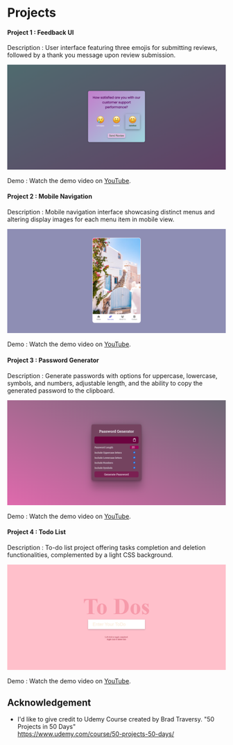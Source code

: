 
# Projects
#### Project 1 : Feedback UI
Description : User interface featuring three emojis for submitting reviews, followed by a thank you message upon review submission.

![screenshot](Images/feedbackUI.png)

Demo : Watch the demo video on [YouTube](https://youtu.be/YjtTJRpZe4E).

#### Project 2 : Mobile Navigation
Description : Mobile navigation interface showcasing distinct menus and altering display images for each menu item in mobile view.

![screenshot](Images/MobileNav.png)

Demo : Watch the demo video on [YouTube](https://youtu.be/BgOjiKHKbQA).

#### Project 3 : Password Generator
Description :  Generate passwords with options for uppercase, lowercase, symbols, and numbers, adjustable length, and the ability to copy the generated password to the clipboard.

![screenshot](Images/PasswordGenerator.png)

Demo : Watch the demo video on [YouTube]().

#### Project 4 : Todo List
Description :  To-do list project offering tasks completion and deletion functionalities, complemented by a light CSS background.

![screenshot](Images/ToDoList.png)

Demo : Watch the demo video on [YouTube]().

## Acknowledgement

- I'd like to give credit to Udemy Course created by Brad Traversy. "50 Projects in 50 Days"  
    https://www.udemy.com/course/50-projects-50-days/   


